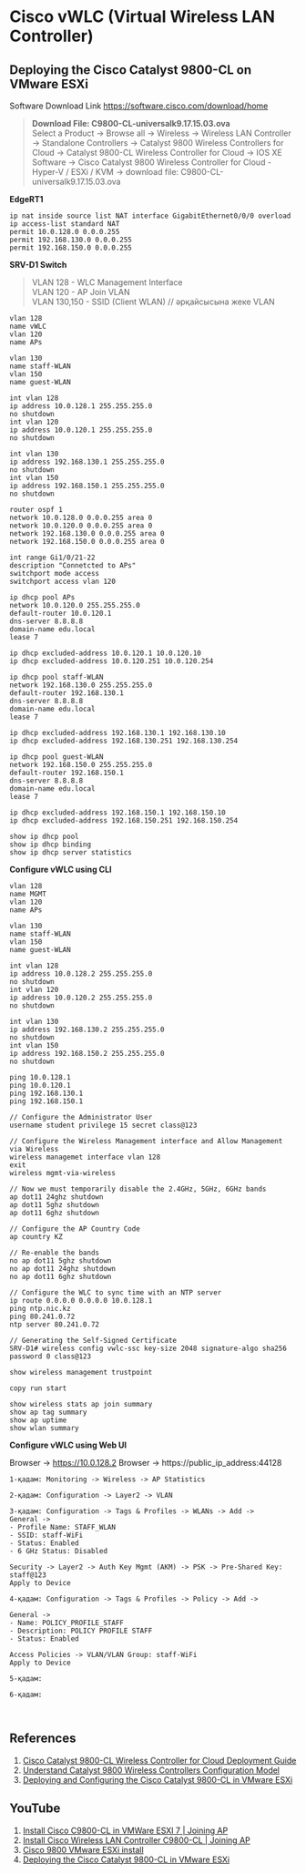 # Cisco vWLC (Virtual Wireless LAN Controller)

## Deploying the Cisco Catalyst 9800-CL on VMware ESXi

Software Download Link
https://software.cisco.com/download/home

> **Download File: C9800-CL-universalk9.17.15.03.ova**  
> Select a Product -> Browse all -> Wireless -> Wireless LAN Controller -> Standalone Controllers -> Catalyst 9800 Wireless Controllers for Cloud -> Catalyst 9800-CL Wireless Controller for Cloud -> IOS XE Software -> Cisco Catalyst 9800 Wireless Controller for Cloud - Hyper-V / ESXi / KVM -> download file: C9800-CL-universalk9.17.15.03.ova

**EdgeRT1**
```shell
ip nat inside source list NAT interface GigabitEthernet0/0/0 overload
ip access-list standard NAT
permit 10.0.128.0 0.0.0.255
permit 192.168.130.0 0.0.0.255
permit 192.168.150.0 0.0.0.255
```

**SRV-D1 Switch**

> VLAN 128 - WLC Management Interface  
> VLAN 120 - AP Join VLAN  
> VLAN 130,150 - SSID (Client WLAN)	// әрқайсысына жеке VLAN  

```shell
vlan 128
name vWLC
vlan 120
name APs

vlan 130
name staff-WLAN
vlan 150
name guest-WLAN

int vlan 128
ip address 10.0.128.1 255.255.255.0
no shutdown
int vlan 120
ip address 10.0.120.1 255.255.255.0
no shutdown

int vlan 130
ip address 192.168.130.1 255.255.255.0
no shutdown
int vlan 150
ip address 192.168.150.1 255.255.255.0
no shutdown

router ospf 1
network 10.0.128.0 0.0.0.255 area 0
network 10.0.120.0 0.0.0.255 area 0
network 192.168.130.0 0.0.0.255 area 0
network 192.168.150.0 0.0.0.255 area 0

int range Gi1/0/21-22
description "Connetcted to APs"
switchport mode access
switchport access vlan 120

ip dhcp pool APs
network 10.0.120.0 255.255.255.0
default-router 10.0.120.1
dns-server 8.8.8.8
domain-name edu.local
lease 7

ip dhcp excluded-address 10.0.120.1 10.0.120.10
ip dhcp excluded-address 10.0.120.251 10.0.120.254

ip dhcp pool staff-WLAN
network 192.168.130.0 255.255.255.0
default-router 192.168.130.1
dns-server 8.8.8.8
domain-name edu.local
lease 7

ip dhcp excluded-address 192.168.130.1 192.168.130.10
ip dhcp excluded-address 192.168.130.251 192.168.130.254

ip dhcp pool guest-WLAN
network 192.168.150.0 255.255.255.0
default-router 192.168.150.1
dns-server 8.8.8.8
domain-name edu.local
lease 7

ip dhcp excluded-address 192.168.150.1 192.168.150.10
ip dhcp excluded-address 192.168.150.251 192.168.150.254

show ip dhcp pool
show ip dhcp binding
show ip dhcp server statistics
```

**Configure vWLC using CLI**

```shell
vlan 128
name MGMT
vlan 120
name APs

vlan 130
name staff-WLAN
vlan 150
name guest-WLAN

int vlan 128
ip address 10.0.128.2 255.255.255.0
no shutdown
int vlan 120
ip address 10.0.120.2 255.255.255.0
no shutdown

int vlan 130
ip address 192.168.130.2 255.255.255.0
no shutdown
int vlan 150
ip address 192.168.150.2 255.255.255.0
no shutdown

ping 10.0.128.1
ping 10.0.120.1
ping 192.168.130.1
ping 192.168.150.1

// Configure the Administrator User
username student privilege 15 secret class@123

// Configure the Wireless Management interface and Allow Management via Wireless 
wireless managemet interface vlan 128
exit
wireless mgmt-via-wireless

// Now we must temporarily disable the 2.4GHz, 5GHz, 6GHz bands
ap dot11 24ghz shutdown
ap dot11 5ghz shutdown
ap dot11 6ghz shutdown

// Configure the AP Country Code
ap country KZ

// Re-enable the bands
no ap dot11 5ghz shutdown
no ap dot11 24ghz shutdown
no ap dot11 6ghz shutdown

// Configure the WLC to sync time with an NTP server
ip route 0.0.0.0 0.0.0.0 10.0.128.1
ping ntp.nic.kz
ping 80.241.0.72
ntp server 80.241.0.72

// Generating the Self-Signed Certificate
SRV-D1# wireless config vwlc-ssc key-size 2048 signature-algo sha256 password 0 class@123

show wireless management trustpoint

copy run start

show wireless stats ap join summary
show ap tag summary
show ap uptime
show wlan summary
```

**Configure vWLC using Web UI**

Browser -> https://10.0.128.2
Browser -> https://public_ip_address:44128

```shell
1-қадам: Monitoring -> Wireless -> AP Statistics
```

```shell
2-қадам: Configuration -> Layer2 -> VLAN
```

```shell
3-қадам: Configuration -> Tags & Profiles -> WLANs -> Add ->
General ->
- Profile Name: STAFF_WLAN
- SSID: staff-WiFi
- Status: Enabled
- 6 GHz Status: Disabled

Security -> Layer2 -> Auth Key Mgmt (AKM) -> PSK -> Pre-Shared Key: staff@123
Apply to Device
```

```shell
4-қадам: Configuration -> Tags & Profiles -> Policy -> Add -> 

General ->
- Name: POLICY_PROFILE_STAFF
- Description: POLICY PROFILE STAFF
- Status: Enabled

Access Policies -> VLAN/VLAN Group: staff-WiFi
Apply to Device
```

```shell
5-қадам: 
```

```shell
6-қадам: 
```

```shell
```
```shell
```

## References
1) [Cisco Catalyst 9800-CL Wireless Controller for Cloud Deployment Guide](https://www.cisco.com/c/en/us/td/docs/wireless/controller/9800/technical-reference/c9800-cl-dg.html)
2) [Understand Catalyst 9800 Wireless Controllers Configuration Model](https://www.cisco.com/c/en/us/support/docs/wireless/catalyst-9800-series-wireless-controllers/213911-understand-catalyst-9800-wireless-contro.html)
3) [Deploying and Configuring the Cisco Catalyst 9800-CL in VMware ESXi](https://www.wifireference.com/2019/08/24/cisco-catalyst-9800-cl-deployment-guide/)

## YouTube
1) [Install Cisco C9800-CL in VMWare ESXI 7 | Joining AP](https://youtu.be/mI6q8pkXKZI)
2) [Install Cisco Wireless LAN Controller C9800-CL | Joining AP](https://youtu.be/ef4amrMiyaY)
3) [Cisco 9800 VMware ESXi install](https://youtu.be/S4qYimtm2mQ)
4) [Deploying the Cisco Catalyst 9800-CL in VMware ESXi](https://youtu.be/DqqjF2FH_Zw)
